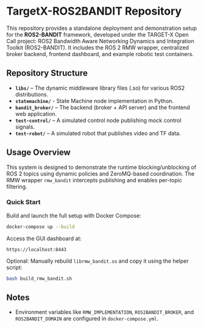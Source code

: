 # TargetX-ROS2BANDIT Repository

This repository provides a standalone deployment and demonstration setup for the **ROS2-BANDIT** framework, developed under the TARGET-X Open Call project: ROS2 Bandwidth Aware Networking Dynamics and Integration Toolkit (ROS2-BANDIT). It includes the ROS 2 RMW wrapper, centralized broker backend, frontend dashboard, and example robotic test containers.

## Repository Structure

- **`libs/`** – The dynamic middleware library files (.so) for various ROS2 distributions.
- **`statemachine/`** - State Machine node implementation in Python.
- **`bandit_broker/`** – The backend (broker + API server) and the frontend web application.
- **`test-control/`** – A simulated control node publishing mock control signals.
- **`test-robot/`** – A simulated robot that publishes video and TF data.

## Usage Overview

This system is designed to demonstrate the runtime blocking/unblocking of ROS 2 topics using dynamic policies and ZeroMQ-based coordination. The RMW wrapper `rmw_bandit` intercepts publishing and enables per-topic filtering.

### Quick Start

Build and launch the full setup with Docker Compose:

```bash
docker-compose up --build
```

Access the GUI dashboard at:

```
https://localhost:8443
```

Optional: Manually rebuild `librmw_bandit.so` and copy it using the helper script:

```bash
bash build_rmw_bandit.sh
```

## Notes

- Environment variables like `RMW_IMPLEMENTATION`, `ROS2BANDIT_BROKER`, and `ROS2BANDIT_DOMAIN` are configured in `docker-compose.yml`.